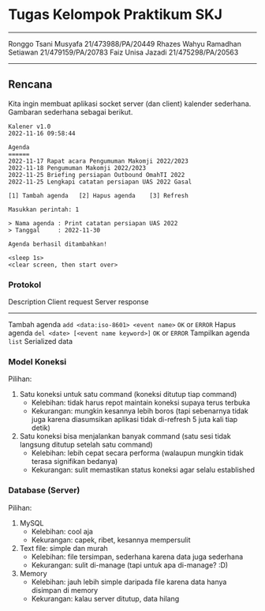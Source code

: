 # Tugas Kelompok Praktikum SKJ

  -------------------------------- --------------------
  Ronggo Tsani Musyafa             21/473988/PA/20449
  Rhazes Wahyu Ramadhan Setiawan   21/479159/PA/20783
  Faiz Unisa Jazadi                21/475298/PA/20563
  -------------------------------- --------------------

## Rencana

Kita ingin membuat aplikasi socket server (dan client) kalender sederhana.
Gambaran sederhana sebagai berikut.

    Kalener v1.0
    2022-11-16 09:58:44

    Agenda
    ======
    2022-11-17 Rapat acara Pengumuman Makomji 2022/2023
    2022-11-18 Pengumuman Makomji 2022/2023
    2022-11-25 Briefing persiapan Outbound OmahTI 2022
    2022-11-25 Lengkapi catatan persiapan UAS 2022 Gasal

    [1] Tambah agenda   [2] Hapus agenda    [3] Refresh

    Masukkan perintah: 1

    > Nama agenda : Print catatan persiapan UAS 2022
    > Tanggal     : 2022-11-30

    Agenda berhasil ditambahkan!

    <sleep 1s>
    <clear screen, then start over>

### Protokol

  Description        Client request                        Server response
  ------------------ ------------------------------------- -----------------
  Tambah agenda      `add <data:iso-8601> <event name>`    `OK` or `ERROR`
  Hapus agenda       `del <date> [<event name keyword>]`   `OK` or `ERROR`
  Tampilkan agenda   `list`                                Serialized data

### Model Koneksi

Pilihan:

1.  Satu koneksi untuk satu command (koneksi ditutup tiap command)
    -   Kelebihan: tidak harus repot maintain koneksi supaya terus terbuka
    -   Kekurangan: mungkin kesannya lebih boros (tapi sebenarnya tidak juga
        karena diasumsikan aplikasi tidak di-refresh 5 juta kali tiap detik)
2.  Satu koneksi bisa menjalankan banyak command (satu sesi tidak langsung
    ditutup setelah satu command)
    -   Kelebihan: lebih cepat secara performa (walaupun mungkin tidak terasa
        signifikan bedanya)
    -   Kekurangan: sulit memastikan status koneksi agar selalu established

### Database (Server)

Pilihan:

1.  MySQL
    -   Kelebihan: cool aja
    -   Kekurangan: capek, ribet, kesannya mempersulit
2.  Text file: simple dan murah
    -   Kelebihan: file tersimpan, sederhana karena data juga sederhana
    -   Kekurangan: sulit di-manage (tapi untuk apa di-manage? :D)
3.  Memory
    -   Kelebihan: jauh lebih simple daripada file karena data hanya disimpan di
        memory
    -   Kekurangan: kalau server ditutup, data hilang

